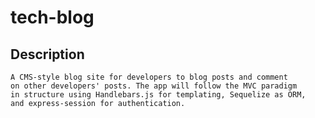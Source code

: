 # tech-blog

## Description
    A CMS-style blog site for developers to blog posts and comment  
    on other developers' posts. The app will follow the MVC paradigm  
    in structure using Handlebars.js for templating, Sequelize as ORM,  
    and express-session for authentication.
